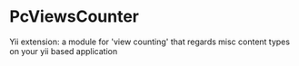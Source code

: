 PcViewsCounter
==============

Yii extension: a module for 'view counting' that regards misc content types on your yii based application